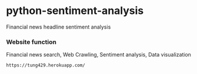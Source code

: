 # python-sentiment-analysis
Financial news headline sentiment analysis

### Website function
Financial news search, Web Crawling, Sentiment analysis, Data visualization

```
https://tung429.herokuapp.com/
```
